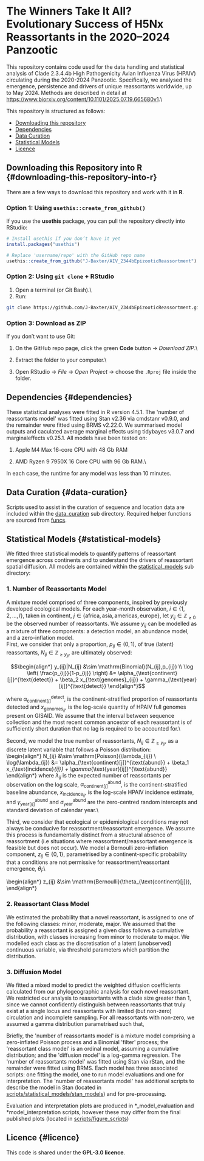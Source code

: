 # The Winners Take It All? Evolutionary Success of H5Nx Reassortants in the 2020–2024 Panzootic

This repository contains code used for the data handling and statistical analysis of Clade 2.3.4.4b High Pathogenicity Avian Influenza Virus (HPAIV) circulating during the 2020-2024 Panzootic. Specifically, we analysed the emergence, persistence and drivers of unique reassortants worldwide, up to May 2024. Methods are described in detail at <https://www.biorxiv.org/content/10.1101/2025.07.19.665680v1>.\

This repository is structured as follows:

-   [Downloading this repository](#Downloading-this-Repository-into-R)
-   [Dependencies](#Dependencies)
-   [Data Curation](#Data-Curation)
-   [Statistical Models](#Statistical-Models)
-   [Licence](#Licence)

## **Downloading this Repository into R** {#downloading-this-repository-into-r}

There are a few ways to download this repository and work with it in **R**.

### Option 1: Using `usethis::create_from_github()`

If you use the **usethis** package, you can pull the repository directly into RStudio:

``` r
# Install usethis if you don’t have it yet
install.packages("usethis")

# Replace 'username/repo' with the GitHub repo name
usethis::create_from_github("J-Baxter/AIV_2344bEpizooticReassortment")
```

### Option 2: Using `git clone` + RStudio

1.  Open a terminal (or Git Bash).\
2.  Run:

``` bash
git clone https://github.com/J-Baxter/AIV_2344bEpizooticReassortment.git
```

### Option 3: Download as ZIP

If you don’t want to use Git:

1.  On the GitHub repo page, click the green **Code** button → *Download ZIP*.\

2.  Extract the folder to your computer.\

3.  Open RStudio → *File* → *Open Project* → choose the `.Rproj` file inside the folder.

## **Dependencies** {#dependencies}

These statistical analyses were fitted in R version 4.5.1. The 'number of reassortants model' was fitted using Stan v2.36 via cmdstanr v0.9.0, and the remainder were fitted using BRMS v2.22.0. We summarised model outputs and caculated average marginal effects using tidybayes v3.0.7 and marginaleffects v0.25.1. All models have been tested on:

1.  Apple M4 Max 16-core CPU with 48 Gb RAM

2.  AMD Ryzen 9 7950X 16 Core CPU with 96 Gb RAM.\

In each case, the runtime for any model was less than 10 minutes.

## **Data Curation** {#data-curation}

Scripts used to assist in the curation of sequence and location data are included within the [data_curation](scripts/data_curation/) sub directory. Required helper functions are sourced from [funcs](scripts/funcs/).

## **Statistical Models** {#statistical-models}

We fitted three statistical models to quantify patterns of reassortant emergence across continents and to understand the drivers of reassortant spatial diffusion. All models are contained within the [statistical_models](scripts/statistical_models/) sub directory:

### 1. Number of Reassortants Model

A mixture model comprised of three components, inspired by previously developed ecological models. For each year-month observation, $`i\in\{1,2,...,I\}`$, taken in continent, $`j\in\{\text{africa}, \text{asia}, \text{americas}, \text{europe}\}`$, let $`y_{ij}\in\mathbb{Z}_{\geq0}`$ be the observed number of reassortants. We assume $y_{ij}$ can be modelled as a mixture of three components: a detection model, an abundance model, and a zero-inflation model.\
First, we consider that only a proportion, $p_{ij}\in(0,1)$, of true (latent) reassortants, $`N_{ij}\in\mathbb{Z}_{\geq y_{ji}}`$, are ultimately observed:

$$\begin{align*}
y_{ij}|N_{ij} &\sim \mathrm{Binomial}(N_{ij},p_{ij}) \\
\log \left( \frac{p_{ij}}{1-p_{ij}} \right) &= \alpha_{\text{continent}[j]}^{\text{detect}} +
\beta_2 x_{\text{genomes}_{ij}} + \gamma_{\text{year}[ij]}^{\text{detect}}
\end{align*}$$

where $\alpha^{\text{detect}}_{\text{continent}[j]}$, is the continent-stratified proportion of reassortants detected and $x_{\text{genomes}_{ij}}$, is the log-scale quantity of HPAIV full genomes present on GISAID. We assume that the interval between sequence collection and the most recent common ancestor of each reassortant is of sufficiently short duration that no lag is required to be accounted for.\

Second, we model the true number of reassortants, $N_{ij}\in\mathbb{Z}_{\geq y_{ji}}$, as a discrete latent variable that follows a Poisson distribution:\
\begin{align*}
N_{ij} &\sim \mathrm{Poisson}(\lambda_{ij}) \\
\log(\lambda_{ij}) &= \alpha_{\text{continent}[j]}^{\text{abund}} +
\beta_1 x_{\text{incidence}_{ij}} +
\gamma_{\text{year}[ij]}^{\text{abund}}
\end{align*} where $\lambda_{ij}$ is the expected number of reassortants per observation on the log scale, $\alpha^{\text{abund}}_{\text{continent}[j]}$, is the continent-stratified baseline abundance, $x_{\text{incidence}_{ij}}$, is the log-scale HPAIV incidence estimate, and $\gamma_{\text{year}[ij]}^{\text{abund}}$ and $\sigma^{\text{abund}}_{\text{year}}$ are the zero-centred random intercepts and standard deviation of calendar year.\

Third, we consider that ecological or epidemiological conditions may not always be conducive for reassortment/reassortant emergence. We assume this process is fundamentally distinct from a structural absence of reassortment (i.e situations where reassortment/reassortant emergence is feasible but does not occur). We model a Bernoulli zero-inflation component, $z_{ij}\in\{0,1\}$, parametrised by a continent-specific probability that a conditions are not permissive for reassortment/reassortant emergence, $\theta_{i}$:\

\begin{align*}
z_{ij} &\sim \mathrm{Bernoulli}(\theta_{\text{continent}[j]}),
\end{align*}

### 2. Reassortant Class Model

We estimated the probability that a novel reassortant, is assigned to one of the following classes: minor, moderate, major. We assumed that the probability a reassortant is assigned a given class follows a cumulative distribution, with classes increasing from minor to moderate to major. We modelled each class as the discretisation of a latent (unobserved) continuous variable, via threshold parameters which partition the distribution.

### 3. Diffusion Model

We fitted a mixed model to predict the weighted diffusion coefficients calculated from our phylogeographic analysis for each novel reassortant. We restricted our analysis to reassortants with a clade size greater than 1, since we cannot confidently distinguish between reassortants that truly exist at a single locus and reassortants with limited (but non-zero) circulation and incomplete sampling. For all reassortants with non-zero, we assumed a gamma distribution parametrised such that,

Briefly, the 'number of reassortants model' is a mixture model comprising a zero-inflated Poisson process and a Binomial 'filter' process; the 'reassortant class model' is an ordinal model, assuming a cumulative distribution; and the 'diffusion model' is a log-gamma regression. The 'number of reassortants model' was fitted using Stan via rStan, and the remainder were fitted using BRMS. Each model has three associated scripts: one fitting the model, one to run model evaluations and one for interpretation. The 'number of reassortants model' has additional scripts to describe the model in Stan (located in [scripts/statistical_models/stan_models](scripts/statistical_models/stan_models)) and for pre-processing.

Evaluation and interpretation plots are produced in \*\_model_evaluation and \*model_interpretation scripts, however these may differ from the final published plots (located in [scripts/figure_scripts](scripts/figure_scripts))

## **Licence** {#licence}

This code is shared under the **GPL-3.0 licence**.
